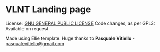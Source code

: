 # VLNT Landing page

License: [GNU GENERAL PUBLIC LICENSE](https://www.gnu.org/licenses/gpl-3.0.en.html)
Code changes, as per GPL3: Available on request

Made using Ellie template.
Huge thanks to **Pasquale Vitiello** - pasqualevitiello@gmail.com
